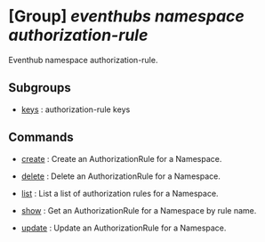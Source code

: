 # [Group] _eventhubs namespace authorization-rule_

Eventhub namespace authorization-rule.

## Subgroups

- [keys](/Commands/eventhubs/namespace/authorization-rule/keys/readme.md)
: authorization-rule keys

## Commands

- [create](/Commands/eventhubs/namespace/authorization-rule/_create.md)
: Create an AuthorizationRule for a Namespace.

- [delete](/Commands/eventhubs/namespace/authorization-rule/_delete.md)
: Delete an AuthorizationRule for a Namespace.

- [list](/Commands/eventhubs/namespace/authorization-rule/_list.md)
: List a list of authorization rules for a Namespace.

- [show](/Commands/eventhubs/namespace/authorization-rule/_show.md)
: Get an AuthorizationRule for a Namespace by rule name.

- [update](/Commands/eventhubs/namespace/authorization-rule/_update.md)
: Update an AuthorizationRule for a Namespace.
